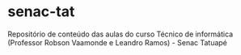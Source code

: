 # senac-tat
Repositório de conteúdo das aulas do curso Técnico de informática (Professor Robson Vaamonde e Leandro Ramos) - Senac Tatuapé
